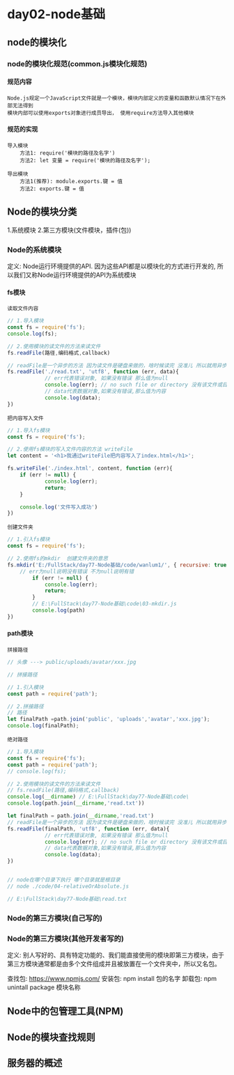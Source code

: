 # day02-node基础

## node的模块化

### node的模块化规范(common.js模块化规范)

#### 规范内容
    Node.js规定一个JavaScript文件就是一个模块，模块内部定义的变量和函数默认情况下在外部无法得到
    模块内部可以使用exports对象进行成员导出， 使用require方法导入其他模块
#### 规范的实现
    导入模块
        方法1: require('模块的路径及名字')
        方法2: let 变量 = require('模块的路径及名字');

    导出模块
        方法1(推荐): module.exports.键 = 值
        方法2: exports.键 = 值

## Node的模块分类

1.系统模块
2.第三方模块(文件模块，插件(包))

### Node的系统模块

定义: Node运行环境提供的API. 因为这些API都是以模块化的方式进行开发的, 所以我们又称Node运行环境提供的API为系统模块


#### fs模块
`读取文件内容`
```javascript
// 1.导入模块
const fs = require('fs');
console.log(fs);

// 2.使用模块的读文件的方法来读文件
fs.readFile(路径,编码格式,callback)

// readFile是一个异步的方法 因为读文件是硬盘来做的，啥时候读完 没准儿 所以就用异步更好
fs.readFile('./read.txt', 'utf8', function (err, data){
            // err代表错误对象, 如果没有错误 那么值为null
            console.log(err); // no such file or directory 没有该文件或目录
            // data代表数据对象,如果没有错误,那么值为内容
            console.log(data);
})
```

`把内容写入文件`
```javascript
// 1.导入fs模块
const fs = require('fs');

// 2.使用fs模块的写入文件内容的方法 writeFile
let content = '<h1>我通过writeFile把内容写入了index.html</h1>';

fs.writeFile('./index.html', content, function (err){
    if (err != null) {
            console.log(err);
            return;
    }

    console.log('文件写入成功')
})
```
`创建文件夹`
```javascript
// 1.引入fs模块
const fs = require('fs');

// 2.使用fs的mkdir  创建文件夹的意思
fs.mkdir('E:/FullStack/day77-Node基础/code/wanlum1/', { recursive: true }, function (err, path){
    // err为null说明没有错误 不为null说明有错
        if (err != null) {
            console.log(err);
            return;
        }
        // E:\FullStack\day77-Node基础\code\03-mkdir.js
        console.log(path)
})
```
#### path模块
`拼接路径`
```javascript
// 头像 ---> public/uploads/avatar/xxx.jpg

// 拼接路径

// 1.引入模块
const path = require('path');

// 2.拼接路径
// 路径 
let finalPath =path.join('public', 'uploads','avatar','xxx.jpg');
console.log(finalPath);
```
`绝对路径`
```javascript
// 1.导入模块
const fs = require('fs');
const path = require('path');
// console.log(fs);

// 2.使用模块的读文件的方法来读文件
// fs.readFile(路径,编码格式,callback)
console.log(__dirname) // E:\FullStack\day77-Node基础\code\
console.log(path.join(__dirname,'read.txt'))

let finalPath = path.join(__dirname,'read.txt')
// readFile是一个异步的方法 因为读文件是硬盘来做的，啥时候读完 没准儿 所以就用异步更好
fs.readFile(finalPath, 'utf8', function (err, data){
            // err代表错误对象, 如果没有错误 那么值为null
            console.log(err); // no such file or directory 没有该文件或目录
            // data代表数据对象,如果没有错误,那么值为内容
            console.log(data);
})


// node在哪个目录下执行 哪个目录就是根目录
// node ./code/04-relativeOrAbsolute.js

// E:\FullStack\day77-Node基础\read.txt
```
### Node的第三方模块(自己写的)

### Node的第三方模块(其他开发者写的)
定义: 别人写好的、具有特定功能的、我们能直接使用的模块即第三方模块，由于第三方模块通常都是由多个文件组成并且被放置在一个文件夹中，所以又名包。

查找包: https://www.npmjs.com/
安装包: npm install 包的名字
卸载包: npm unintall package 模块名称


## Node中的包管理工具(NPM)

## Node的模块查找规则

## 服务器的概述